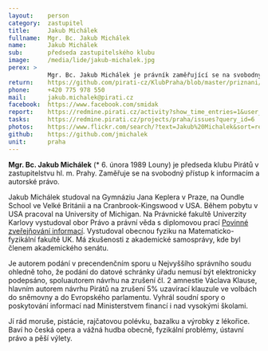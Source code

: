 ```yaml
---
layout:    person
category:  zastupitel
title:     Jakub Michálek
fullname:  Mgr. Bc. Jakub Michálek
name:      Jakub Michálek
sub:       předseda zastupitelského klubu
image:     /media/lide/jakub-michalek.jpg
perex: >
           Mgr. Bc. Jakub Michálek je právník zaměřující se na svobodný přístup k informacím a autorské právo, vedle toho vystudoval též obecnou fyziku. Pracuje v pražské advokátní kanceláři. V minulosti organizoval protesty proti ACTA a podal žalobu na Václava Klause za utajování informací o amnestií.
return:    https://github.com/pirati-cz/KlubPraha/blob/master/priznani/jakub-michalek.md
phone:     +420 775 978 550
mail:      jakub.michalek@pirati.cz
facebook:  https://www.facebook.com/smidak
report:    https://redmine.pirati.cz/activity?show_time_entries=1&user_id=4
tasks:     https://redmine.pirati.cz/projects/praha/issues?query_id=6
photos:    https://www.flickr.com/search/?text=Jakub%20Michalek&sort=relevance&user_id=68741528%40N03
github:    https://github.com/jmichalek
unit:      praha
---
```


**Mgr. Bc. Jakub Michálek** (* 6. února 1989 Louny) je předseda klubu Pirátů v zastupitelstvu hl. m. Prahy. Zaměřuje se na svobodný přístup k informacím a autorské právo.

Jakub Michálek studoval na Gymnáziu Jana Keplera v Praze, na Oundle School ve Velké Británii a na Cranbrook-Kingswood v USA. Během pobytu v USA pracoval na University of Michigan. Na Právnické fakultě Univerzity Karlovy vystudoval obor Právo a právní věda s diplomovou prací [Povinné zveřejňování informací](http://www.pirati.cz/_media/lide/diplomka_michalek.pdf). Vystudoval obecnou fyziku na Matematicko-fyzikální fakultě UK. Má zkušenosti z akademické samosprávy, kde byl členem akademického senátu.

Je autorem podání v precendenčním sporu u Nejvyššího správního soudu ohledně toho, že podání do datové schránky úřadu nemusí být elektronicky podepsáno, spoluautorem návrhu na zrušení čl. 2 amnestie Václava Klause, hlavním autorem návrhu Pirátů na zrušení 5% uzavírací klauzule ve volbách do sněmovny a do Evropského parlamentu. Vyhrál soudní spory o poskytování informací nad Ministerstvem financí i nad vysokými školami.

Jí rád moruše, pistácie, rajčatovou polévku, bazalku a výrobky z lékořice. Baví ho česká opera a vážná hudba obecně, fyzikální problémy, ústavní právo a pěší výlety.
